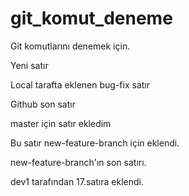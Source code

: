# git_komut_deneme

Git komutlarını denemek için.

Yeni satır

Local tarafta eklenen bug-fix satır

Github son satır

master için satır ekledim

Bu satır new-feature-branch için eklendi.

new-feature-branch'ın son satırı.

dev1 tarafından 17.satıra eklendi.
